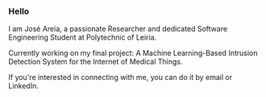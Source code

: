 ### Hello

I am José Areia, a passionate Researcher and dedicated Software Engineering Student at Polytechnic of Leiria.

Currently working on my final project: A Machine Learning-Based Intrusion Detection System for the Internet of Medical Things.

If you're interested in connecting with me, you can do it by email or LinkedIn.
